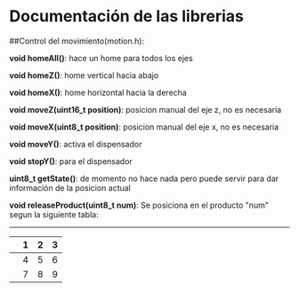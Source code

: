 
# Documentación de las librerias

##Control del movimiento(motion.h):

**void homeAll()**: hace un home para todos los ejes

**void homeZ()**: home vertical hacia abajo

**void homeX()**: home horizontal hacia la derecha

**void moveZ(uint16_t position)**: posicion manual del eje z, no es necesaria

**void moveX(uint8_t position)**: posicion manual del eje x, no es necesaria

**void moveY()**: activa el dispensador

**void stopY()**: para el dispensador

**uint8_t getState()**: de momento no hace nada pero puede servir para dar  información de la posicion actual

**void releaseProduct(uint8_t num)**: Se posiciona en el producto "num" segun la siguiente tabla:

---


|   | 1 | 2 | 3 |
|---|---|---|---|
|   | 4 | 5 | 6 |
|   | 7 | 8 | 9 |
